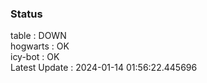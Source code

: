 ### Status


table : DOWN  
hogwarts : OK  
icy-bot : OK  
Latest Update : 2024-01-14 01:56:22.445696
